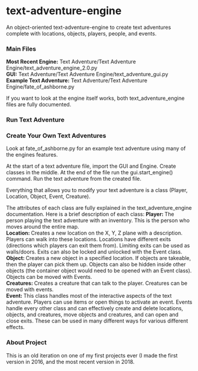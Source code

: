 # text-adventure-engine
An object-oriented text-adventure-engine to create text adventures complete with locations, objects, players, people, and events.

<h3>Main Files</h3>
<strong>Most Recent Engine:</strong> Text Adventure/Text Adventure Engine/text_adventure_engine_2.0.py <br>
<strong>GUI:</strong> Text Adventure/Text Adventure Engine/text_adventure_gui.py <br>
<strong>Example Text Adventure:</strong> Text Adventure/Text Adventure Engine/fate_of_ashborne.py <br>

If you want to look at the engine itself works, both text_adventure_engine files are fully documented.

<h3>Run Text Adventure</h3>

<h3>Create Your Own Text Adventures</h3>
Look at fate_of_ashborne.py for an example text adventure using many of the engines features.

At the start of a text adventure file, import the GUI and Engine. Create classes in the middle. At the end of the file run the gui.start_engine() command. Run the text adventure from the created file.

Everything that allows you to modify your text adventure is a class (Player, Location, Object, Event, Creature).

The attributes of each class are fully explained in the text_adventure_engine documentation. Here is a brief description of each class:
<strong>Player: </strong>The person playing the text adventure with an inventory. This is the person who moves around the entire map.<br>
<strong>Location: </strong>Creates a new location on the X, Y, Z plane with a description. Players can walk into these locations. Locations have different exits (directions which players can exit them from). Limiting exits can be used as walls/doors. Exits can also be locked and unlocked with the Event class.<br>
<strong>Object: </strong>Creates a new object in a specified location. If objects are takeable, then the player can pick them up. Objects can also be hidden inside other objects (the container object would need to be opened with an Event class). Objects can be moved with Events.<br>
<strong>Creatures: </strong>Creates a creature that can talk to the player. Creatures can be moved with events.<br>
<strong>Event: </strong>This class handles most of the interactive aspects of the text adventure. Players can use items or open things to activate an event. Events handle every other class and can effectively create and delete locations, objects, and creatures, move objects and creatures, and can open and close exits. These can be used in many different ways for various different effects.<br>

<h3>About Project</h3>
This is an old iteration on one of my first projects ever (I made the first version in 2016, and the most recent version in 2018.
